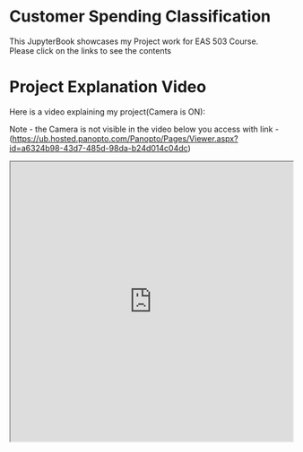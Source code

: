 # Customer Spending Classification

This JupyterBook showcases my Project work for EAS 503 Course.<br>
Please click on the links to see the contents

# Project Explanation Video
Here is a video explaining my project(Camera is ON):

Note - the Camera is not visible in the video below you access with link - (https://ub.hosted.panopto.com/Panopto/Pages/Viewer.aspx?id=a6324b98-43d7-485d-98da-b24d014c04dc)

<iframe src="https://ub.hosted.panopto.com/Panopto/Pages/Viewer.aspx?id=a6324b98-43d7-485d-98da-b24d014c04dc" width="100%" height="500px" allowfullscreen></iframe>